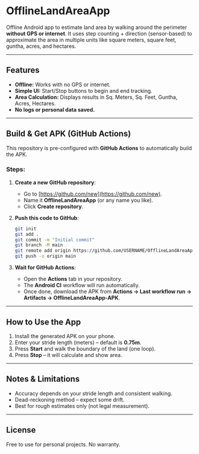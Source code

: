 # OfflineLandAreaApp

Offline Android app to estimate land area by walking around the perimeter **without GPS or internet**. 
It uses step counting + direction (sensor-based) to approximate the area in multiple units like square meters, square feet, guntha, acres, and hectares.

---

## Features
- **Offline:** Works with no GPS or internet.
- **Simple UI:** Start/Stop buttons to begin and end tracking.
- **Area Calculation:** Displays results in Sq. Meters, Sq. Feet, Guntha, Acres, Hectares.
- **No logs or personal data saved.**

---

## Build & Get APK (GitHub Actions)

This repository is pre-configured with **GitHub Actions** to automatically build the APK.

### Steps:

1. **Create a new GitHub repository**:
   - Go to [https://github.com/new](https://github.com/new).
   - Name it **OfflineLandAreaApp** (or any name you like).
   - Click **Create repository**.

2. **Push this code to GitHub**:
   ```bash
   git init
   git add .
   git commit -m "Initial commit"
   git branch -M main
   git remote add origin https://github.com/USERNAME/OfflineLandAreaApp.git
   git push -u origin main
   ```

3. **Wait for GitHub Actions**:
   - Open the **Actions** tab in your repository.
   - The **Android CI** workflow will run automatically.
   - Once done, download the APK from **Actions → Last workflow run → Artifacts → OfflineLandAreaApp-APK**.

---

## How to Use the App
1. Install the generated APK on your phone.
2. Enter your stride length (meters) – default is **0.75m**.
3. Press **Start** and walk the boundary of the land (one loop).
4. Press **Stop** – it will calculate and show area.

---

## Notes & Limitations
- Accuracy depends on your stride length and consistent walking.
- Dead-reckoning method – expect some drift.
- Best for rough estimates only (not legal measurement).

---

## License
Free to use for personal projects. No warranty.
